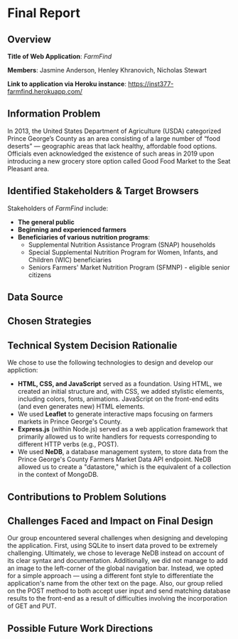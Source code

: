<h1> Final Report</h1>

<h2>Overview</h2>

<p><b>Title of Web Application</b>: <i>FarmFind</i></p>

<p><b>Members</b>: Jasmine Anderson, Henley Khranovich, Nicholas Stewart</p>

<p><b>Link to application via Heroku instance</b>: <a href='https://inst377-farmfind.herokuapp.com/'>https://inst377-farmfind.herokuapp.com/</a>

<h2>Information Problem</h2>

<p> In 2013, the United States Department of Agriculture (USDA) categorized Prince George’s County as an area consisting of a large number of “food deserts” — geographic areas that lack healthy, affordable food options.  
Officials even acknowledged the existence of such areas in 2019 upon introducing a new grocery store option called Good Food Market to the Seat Pleasant area. 

<h2>Identified Stakeholders & Target Browsers</h2>

<p>Stakeholders of <i>FarmFind</i> include:

<ul>
<li><b>The general public</b></li>
<li><b>Beginning and experienced farmers</b></li>
<li><b>Beneficiaries of various nutrition programs</b>:
  <ul>
    <li>Supplemental Nutrition Assistance Program (SNAP) households</li>
    <li>Special Supplemental Nutrition Program for Women, Infants, and Children (WIC)  beneficiaries</li>
    <li>Seniors Farmers' Market Nutrition Program (SFMNP) - eligible senior citizens</li>
  </ul>
</li>
</ul>

<h2>Data Source</h2>

<h2>Chosen Strategies</h2>

<h2>Technical System Decision Rationalie</h2>

<p>We chose to use the following technologies to design and develop our appliction:</p>
  <ul>
    <li>
    <b>HTML, CSS, and JavaScript</b> served as a foundation. Using HTML, we created an initial structure and, with CSS, we added stylistic 
    elements, including colors, fonts, animations. JavaScript on the front-end edits (and even generates new) HTML elements.
    </li>
    <li>
    We used <b>Leaflet</b> to generate interactive maps focusing on farmers markets in Prince George's County.
    </li>
    <li>
    <b>Express.js</b> (within Node.js) served as a web application framework that primarily allowed us to write handlers for requests corresponding to 
    different HTTP verbs (e.g., POST). 
    </li>
    <li>
    We used <b>NeDB</b>, a database management system, to store data from the Prince George's County Farmers Market Data API endpoint. 
    NeDB allowed us to create a "datastore," which is the equivalent of a collection in the context of MongoDB.
    </li>
  </ul>

<h2>Contributions to Problem Solutions</h2>

<h2>Challenges Faced and Impact on Final Design</h2>

<p>Our group encountered several challenges when designing and developing the application. First, using SQLite to insert data proved to be extremely challenging. Ultimately, we chose to leverage NeDB instead on account of its clear syntax and documentation. 
Additionally, we did not manage to add an image to the left-corner of the global navigation bar. Instead, we opted for a simple approach — using a different font style to differentiate the application's name
from the other text on the page. Also, our group relied on the POST method to both accept user input and send matching database results to the front-end as a result of difficulties involving the incorporation of GET and PUT.</p>

<h2>Possible Future Work Directions</h2>


